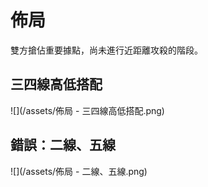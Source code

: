 # 佈局

雙方搶佔重要據點，尚未進行近距離攻殺的階段。



## 三四線高低搭配

![](/assets/佈局 - 三四線高低搭配.png)

## 錯誤：二線、五線

![](/assets/佈局 - 二線、五線.png)

